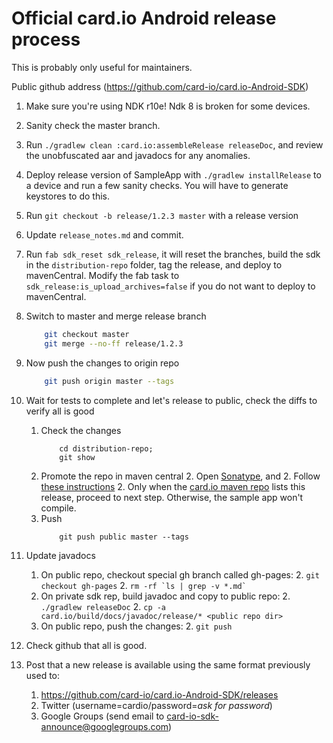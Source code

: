 # Official card.io Android release process 

This is probably only useful for maintainers.

Public github address (https://github.com/card-io/card.io-Android-SDK)

1. Make sure you're using NDK r10e!  Ndk 8 is broken for some devices.

1. Sanity check the master branch.  

1. Run `./gradlew clean :card.io:assembleRelease releaseDoc`, and review the unobfuscated aar and javadocs for any anomalies.
 
1. Deploy release version of SampleApp with `./gradlew installRelease` to a device and run a few sanity checks.  You will have to generate keystores to do this.

1. Run `git checkout -b release/1.2.3 master` with a release version

1. Update `release_notes.md` and commit.

1. Run `fab sdk_reset sdk_release`, it will reset the branches, build the sdk in the `distribution-repo` folder, tag the release, and deploy to mavenCentral.  Modify the fab task to `sdk_release:is_upload_archives=false` if you do not want to deploy to mavenCentral.

1. Switch to master and merge release branch
	```bash
	    git checkout master
	    git merge --no-ff release/1.2.3
	```

1. Now push the changes to origin repo
	```bash
	    git push origin master --tags
	```

1. Wait for tests to complete and let's release to public, check the diffs to verify all is good
	1. Check the changes
		```
		    cd distribution-repo;
		    git show
		```
	2. Promote the repo in maven central
	    2. Open [Sonatype](https://oss.sonatype.org/), and
	    2. Follow [these instructions](http://central.sonatype.org/pages/releasing-the-deployment.html)
	    2. Only when the [card.io maven repo](https://repo1.maven.org/maven2/io/card/android-sdk/) lists this release, proceed to next step.  Otherwise, the sample app won't compile. 
	3. Push
		```
		    git push public master --tags
		```

1. Update javadocs
	1. On public repo, checkout special gh branch called gh-pages:
		2. `git checkout gh-pages`
		2. ``` rm -rf `ls | grep -v *.md` ```
	1. On private sdk rep, build javadoc and copy to public repo:
		2. `./gradlew releaseDoc`
		2. `cp -a card.io/build/docs/javadoc/release/* <public repo dir>`
	1. On public repo, push the changes:
		2. `git push` 

1. Check github that all is good.

1. Post that a new release is available using the same format previously used to:
	1. https://github.com/card-io/card.io-Android-SDK/releases
	2. Twitter (username=cardio/password=_ask for password_)
	3. Google Groups (send email to card-io-sdk-announce@googlegroups.com) 
